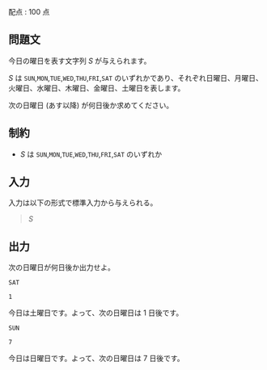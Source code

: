 配点 : $100$ 点

## 問題文

今日の曜日を表す文字列 $S$ が与えられます。

$S$ は `SUN`,`MON`,`TUE`,`WED`,`THU`,`FRI`,`SAT` のいずれかであり、それぞれ日曜日、月曜日、火曜日、水曜日、木曜日、金曜日、土曜日を表します。

次の日曜日 (あす以降) が何日後か求めてください。

## 制約

- $S$ は `SUN`,`MON`,`TUE`,`WED`,`THU`,`FRI`,`SAT` のいずれか

## 入力

入力は以下の形式で標準入力から与えられる。

> $S$

## 出力

次の日曜日が何日後か出力せよ。

```input1
SAT
```

```output1
1
```

今日は土曜日です。よって、次の日曜日は $1$ 日後です。

```input2
SUN
```

```output2
7
```

今日は日曜日です。よって、次の日曜日は $7$ 日後です。
